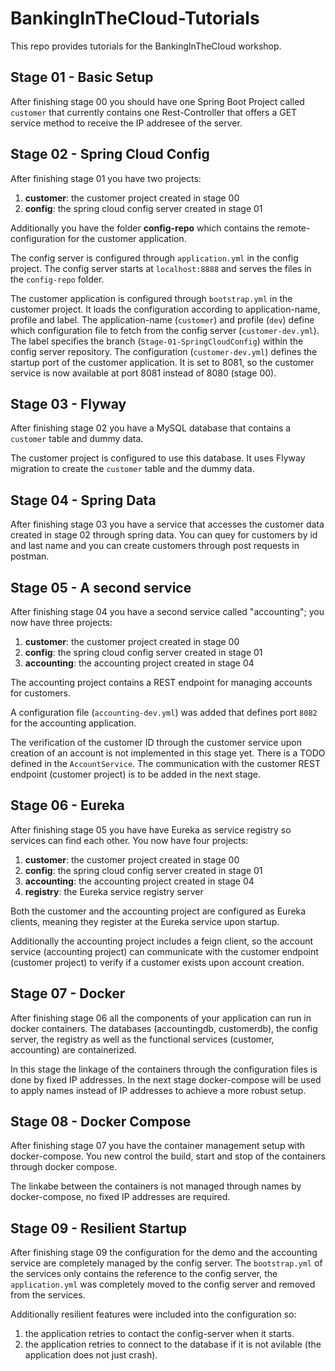 # BankingInTheCloud-Tutorials
This repo provides tutorials for the BankingInTheCloud workshop. 

## Stage 01 - Basic Setup

After finishing stage 00 you should have one Spring Boot Project called ```customer``` that currently contains one Rest-Controller that offers a GET service method to receive the IP addresee of the server.

## Stage 02 - Spring Cloud Config

After finishing stage 01 you have two projects:

1. **customer**: the customer project created in stage 00
2. **config**: the spring cloud config server created in stage 01

Additionally you have the folder **config-repo** which contains the remote-configuration for the customer application.

The config server is configured through ```application.yml``` in the config project. The config server starts at ```localhost:8888``` and serves the files in the ```config-repo``` folder. 

The customer application is configured through ```bootstrap.yml``` in the customer project. It loads the configuration according to application-name, profile and label. The application-name (```customer```) and profile (```dev```) define which configuration file to fetch from the config server (```customer-dev.yml```). The label specifies the branch (```Stage-01-SpringCloudConfig```) within the config server repository.
The configuration (```customer-dev.yml```) defines the startup port of the customer application. It is set to 8081, so the customer service is now available at port 8081 instead of 8080 (stage 00).

## Stage 03 - Flyway

After finishing stage 02 you have a MySQL database that contains a ```customer``` table and dummy data.

The customer project is configured to use this database. It uses Flyway migration to create the ```customer``` table and the dummy data.

## Stage 04 - Spring Data

After finishing stage 03 you have a service that accesses the customer data created in stage 02 through spring data. You can quey for customers by id and last name and you can create customers through post requests in postman.

## Stage 05 - A second service

After finishing stage 04 you have a second service called "accounting"; you now have three projects:


1. **customer**: the customer project created in stage 00
2. **config**: the spring cloud config server created in stage 01
3. **accounting**: the accounting project created in stage 04

The accounting project contains a REST endpoint for managing accounts for customers. 

A configuration file (```accounting-dev.yml```) was added that defines port ```8082``` for the accounting application. 

The verification of the customer ID through the customer service upon creation of an account is not implemented in this stage yet. There is a TODO defined in the ```AccountService```. The communication with the customer REST endpoint (customer project) is to be added in the next stage.

## Stage 06 - Eureka

After finishing stage 05 you have have Eureka as service registry so services can find each other. You now have four projects:

1. **customer**: the customer project created in stage 00
2. **config**: the spring cloud config server created in stage 01
3. **accounting**: the accounting project created in stage 04
4. **registry**: the Eureka service registry server

Both the customer and the accounting project are configured as Eureka clients, meaning they register at the Eureka service upon startup. 

Additionally the accounting project includes a feign client, so the account service (accounting project) can communicate with the customer endpoint (customer project) to verify if a customer exists upon account creation.

## Stage 07 - Docker

After finishing stage 06 all the components of your application can run in docker containers. The databases (accountingdb, customerdb), the config server, the registry as well as the functional services (customer, accounting) are containerized. 

In this stage the linkage of the containers through the configuration files is done by fixed IP addresses. In the next stage docker-compose will be used to apply names instead of IP addresses to achieve a more robust setup.

## Stage 08 - Docker Compose

After finishing stage 07 you have the container management setup with docker-compose. You new control the build, start and stop of the containers through docker compose. 

The linkabe between the containers is not managed through names by docker-compose, no fixed IP addresses are required.

## Stage 09 - Resilient Startup

After finishing stage 09 the configuration for the demo and the accounting service are completely managed by the config server. The ```bootstrap.yml``` of the services only contains the reference to the config server, the ```application.yml``` was completely moved to the config server and removed from the services.

Additionally resilient features were included into the configuration so:

1. the application retries to contact the config-server when it starts.
2. the application retries to connect to the database if it is not avilable (the application does not just crash).
